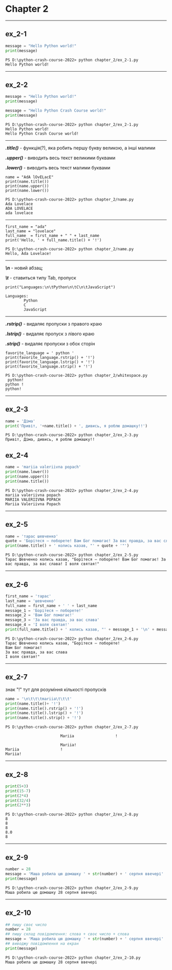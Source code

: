 # Chapter 2
 ***
## ex_2-1

```python
message = "Hello Python world!"
print(message)
```
```
PS D:\python-crash-course-2022> python chapter_2/ex_2-1.py
Hello Python world!
```
***
## ex_2-2
```python
message = "Hello Python world!"
print(message)

message = "Hello Python Crash Course world!"
print(message)
```
```
PS D:\python-crash-course-2022> python chapter_2/ex_2-1.py
Hello Python world!
Hello Python Crash Course world!
```
***


***.title()*** - функція(?), яка робить першу букву великою, а інші малими

***.upper()*** - виводить весь текст великими буквами

***.lower()*** - виводить весь текст малими буквами

```
name = "AdA lOvELacE"
print(name.title())
print(name.upper())
print(name.lower())
```
```
PS D:\python-crash-course-2022> python chapter_2/name.py
Ada Lovelace
ADA LOVELACE
ada lovelace
```
***
```
first_name = "ada"
last_name = "lovelace"
full_name  = first_name + " " + last_name
print('Hello, ' + full_name.title() + '!')
```

```
PS D:\python-crash-course-2022> python chapter_2/name.py
Hello, Ada Lovelace!
```
***
***\n*** - новий абзац;

***\t*** - ставиться типу Tab, пропуск
```
print("Languages:\n\tPython\n\tC\n\tJavaScript")
```

```
Languages:
        Python
        C
        JavaScript
```
***
***.rstrip()*** - видаляє пропуски з правого краю

***.lstrip()*** - видаляє пропуск з лівого краю

***.strip()*** - видаляє пропуски з обох сторін
```
favorite_language = ' python '
print(favorite_language.rstrip() + '!')
print(favorite_language.lstrip() + '!')
print(favorite_language.strip() + '!')
```

```
PS D:\python-crash-course-2022> python chapter_2/whitespace.py
 python!
python !
python!
```
***

## ex_2-3

```python
name = 'Діма'
print('Привіт, '+name.title() + ', дивись, я роблю домашку!!') 
```

```
PS D:\python-crash-course-2022> python chapter_2/ex_2-3.py
Привіт, Діма, дивись, я роблю домашку!!
```

## ex_2-4

```python
name = 'mariia valeriivna popach'
print(name.lower())
print(name.upper())
print(name.title())
```

```
PS D:\python-crash-course-2022> python chapter_2/ex_2-4.py
mariia valeriivna popach
MARIIA VALERIIVNA POPACH
Mariia Valeriivna Popach
```
***
## ex_2-5
```python
name = 'тарас шевченко'
quote = 'Борітеся – поборете! Вам Бог помагає! За вас правда, за вас слава! І воля святая!'
print(name.title() + ' колись казав, "' + quote + '"')
```

```
PS D:\python-crash-course-2022> python chapter_2/ex_2-5.py
Тарас Шевченко колись казав, "Борітеся – поборете! Вам Бог помагає! За вас правда, за вас слава! І воля святая!"
```

***
## ex_2-6
```python
first_name = 'тарас'
last_name = 'шевченко'
full_name = first_name + ' ' + last_name
message_1 = 'Борітеся – поборете!'
message_2 = 'Вам Бог помагає!'
message_3 = 'За вас правда, за вас слава'
message_4 = 'І воля святая!'
print(full_name.title() + ' колись казав, "' + message_1 + '\n' + message_2 + '\n' + message_3 + '\n' + message_4 + '"')
```

```
PS D:\python-crash-course-2022> python chapter_2/ex_2-6.py
Тарас Шевченко колись казав, "Борітеся – поборете!
Вам Бог помагає!
За вас правда, за вас слава
І воля святая!"
```
***
## ex_2-7
знак "!" тут для розуміння кількості пропусків
```python
name = '\n\t\t\tmariia\t\t\t'
print(name.title()+ '!')
print(name.title().rstrip() + '!')
print(name.title().lstrip() + '!')
print(name.title().strip() + '!')
```

```
PS D:\python-crash-course-2022> python chapter_2/ex_2-7.py

                        Mariia                  !

                        Mariia!
Mariia                  !
Mariia!
```

***
## ex_2-8
```python
print(5+3)
print(15-7)
print(2*4)
print(32/4)
print(2**3)
```

```
PS D:\python-crash-course-2022> python chapter_2/ex_2-8.py
8
8
8
8.0
8
```
***
## ex_2-9
```python
number = 28
message = 'Маша робила цю домашку ' + str(number) + ' серпня ввечері'
print(message)
```

```
PS D:\python-crash-course-2022> python chapter_2/ex_2-9.py
Маша робила цю домашку 28 серпня ввечері
```
***
## ex_2-10
```python
## пишу своє число
number = 28
## пишу склад повідомлення: слова + своє число + слова
message = 'Маша робила цю домашку ' + str(number) + ' серпня ввечері'
## виводжу повідомлення на екран
print(message)
```

```
PS D:\python-crash-course-2022> python chapter_2/ex_2-10.py
Маша робила цю домашку 28 серпня ввечері
```





